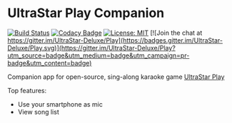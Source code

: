 # UltraStar Play Companion

[![Build Status](https://travis-ci.org/UltraStar-Deluxe/PlayCompanion.svg?branch=main)](https://travis-ci.org/UltraStar-Deluxe/PlayCompanion)
[![Codacy Badge](https://app.codacy.com/project/badge/Grade/dfcf7c5d3fe14d67adf5577a55857421)](https://www.codacy.com/gh/UltraStar-Deluxe/PlayCompanion/dashboard?utm_source=github.com&amp;utm_medium=referral&amp;utm_content=UltraStar-Deluxe/PlayCompanion&amp;utm_campaign=Badge_Grade)
[![License: MIT](https://img.shields.io/badge/License-MIT-yellow.svg)](https://github.com/UltraStar-Deluxe/Play/blob/master/LICENSE) 
[![Join the chat at https://gitter.im/UltraStar-Deluxe/Play](https://badges.gitter.im/UltraStar-Deluxe/Play.svg)](https://gitter.im/UltraStar-Deluxe/Play?utm_source=badge&utm_medium=badge&utm_campaign=pr-badge&utm_content=badge)

Companion app for open-source, sing-along karaoke game [UltraStar Play](https://github.com/UltraStar-Deluxe/Play)

Top features:
- Use your smartphone as mic
- View song list
